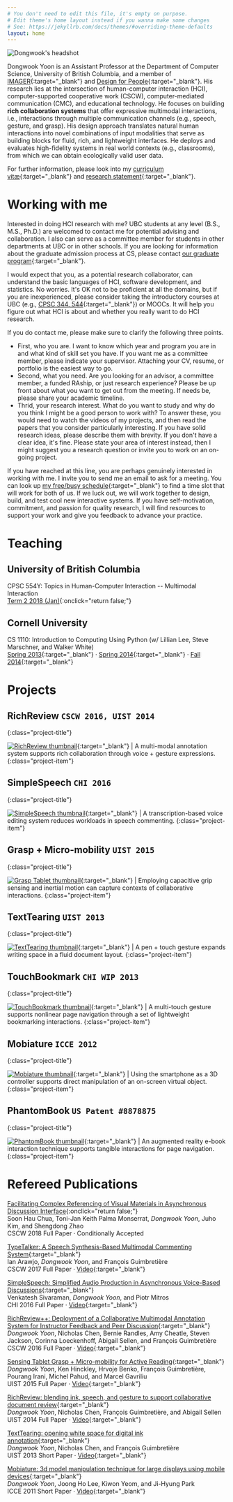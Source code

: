 ```yaml
---
# You don't need to edit this file, it's empty on purpose.
# Edit theme's home layout instead if you wanna make some changes
# See: https://jekyllrb.com/docs/themes/#overriding-theme-defaults
layout: home
---
```


<div id="about"></div>

![Dongwook's headshot](/files/profile.jpg)

Dongwook Yoon is an Assistant Professor at the Department of Computer Science, University of British Columbia, and a member of [IMAGER](https://www.cs.ubc.ca/nest/imager){:target="_blank"} and [Design for People](http://apsc-hci.sites.olt.ubc.ca/){:target="_blank"}. His research lies at the intersection of human-computer interaction (HCI), computer-supported cooperative work (CSCW), computer-mediated communication (CMC), and educational technology. He focuses on building **rich collaboration systems** that offer expressive multimodal interactions, i.e., interactions through multiple communication channels (e.g., speech, gesture, and grasp). His design approach translates natural human interactions into novel combinations of input modalities that serve as building blocks for fluid, rich, and lightweight interfaces. He deploys and evaluates high-fidelity systems in real world contexts (e.g., classrooms), from which we can obtain ecologically valid user data.

For further information, please look into my [curriculum vitæ][link.cv]{:target="_blank"} and [research statement][link.rs]{:target="_blank"}.

[link.cv]: files/cv.pdf
[link.rs]: files/rs.pdf


# Working with me

Interested in doing HCI research with me? UBC students at any level (B.S., M.S., Ph.D.) are welcomed to contact me for potential advising and collaboration. I also can serve as a committee member for students in other departments at UBC or in other schools. If you are looking for information about the graduate admission process at CS, please contact [our graduate program](https://www.cs.ubc.ca/students/grad/prospective){:target="_blank"}.

I would expect that you, as a potential research collaborator, can understand the basic languages of HCI, software development, and statistics. No worries. It's OK not to be proficient at all the domains, but if you are inexperienced, please consider taking the introductory courses at UBC (e.g., [CPSC 344, 544](https://www.cs.ubc.ca/students/undergrad/courses-deadlines/course-timetable){:target="_blank"}) or MOOCs. It will help you figure out what HCI is about and whether you really want to do HCI research.

If you do contact me, please make sure to clarify the following three points.
* First, who you are. I want to know which year and program you are in and what kind of skill set you have. If you want me as a committee member, please indicate your supervisor. Attaching your CV, resume, or portfolio is the easiest way to go. 
* Second, what you need. Are you looking for an advisor, a committee member, a funded RAship, or just research experience? Please be up front about what you want to get out from the meeting. If needs be, please share your academic timeline.
* Thrid, your research interest. What do you want to study and why do you think I might be a good person to work with? To answer these, you would need to watch the videos of my projects, and then read the papers that you consider particularly interesting. If you have solid research ideas, please describe them with brevity. If you don't have a clear idea, it's fine. Please state your area of interest instead, then I might suggest you a research question or invite you to work on an on-going project.

If you have reached at this line, you are perhaps genuinely interested in working with me. I invite you to send me an email to ask for a meeting. You can look up [my free/busy schedule](/cal){:target="_blank"} to find a time slot that will work for both of us. If we luck out, we will work together to design, build, and test cool new interactive systems. If you have self-motivation, commitment, and passion for quality research, I will find resources to support your work and give you feedback to advance your practice.


# Teaching

## University of British Columbia

CPSC 554Y: Topics in Human-Computer Interaction -- Multimodal Interaction  
[Term 2 2018 (Jan)](){:onclick="return false;"}

## Cornell University

CS 1110: Introduction to Computing Using Python (w/ Lillian Lee, Steve Marschner, and Walker White)  
[Spring 2013](https://www.cs.cornell.edu/courses/cs1110/2013sp/){:target="_blank"}  · 
[Spring 2014](https://www.cs.cornell.edu/courses/cs1110/2014sp/){:target="_blank"}  · 
[Fall 2014](https://www.cs.cornell.edu/courses/cs1110/2014fa/){:target="_blank"} 


# Projects

## RichReview `CSCW 2016, UIST 2014`
{:class="project-title"}

[![RichReview thumbnail](/files/thumbs/richreview.jpg)](https://youtu.be/twSTqxghHNQ){:target="_blank"} | A multi-modal annotation system supports rich collaboration through voice + gesture expressions.
{:class="project-item"}


## SimpleSpeech `CHI 2016`
{:class="project-title"}

[![SimpleSpeech thumbnail](/files/thumbs/simplespeech.jpg)](https://youtu.be/BoUpUY3scvk){:target="_blank"} | A transcription-based voice editing system reduces workloads in speech commenting.
{:class="project-item"}


## Grasp + Micro-mobility `UIST 2015`
{:class="project-title"}

[![Grasp Tablet thumbnail](/files/thumbs/grasptablet.jpg)](https://youtu.be/mTSfoh-M88w){:target="_blank"} | Employing capacitive grip sensing and inertial motion can capture contexts of collaborative interactions.
{:class="project-item"}


## TextTearing `UIST 2013`
{:class="project-title"}

[![TextTearing thumbnail](/files/thumbs/texttearing.jpg)](https://youtu.be/LSkR5-Cq4Dc){:target="_blank"} | A pen + touch gesture expands writing space in a fluid document layout.
{:class="project-item"}


## TouchBookmark `CHI WIP 2013`
{:class="project-title"}

[![TouchBookmark thumbnail](/files/thumbs/touchbookmark.jpg)](https://youtu.be/_4nII6Ah0Cg){:target="_blank"} | A multi-touch gesture supports nonlinear page navigation through a set of lightweight bookmarking interactions.
{:class="project-item"}


## Mobiature `ICCE 2012`
{:class="project-title"}

[![Mobiature thumbnail](/files/thumbs/mobiature.jpg)](https://youtu.be/BSbDmBLxKzE){:target="_blank"} | Using the smartphone as a 3D controller supports direct manipulation of an on-screen virtual object.
{:class="project-item"}


## PhantomBook `US Patent #8878875`
{:class="project-title"}

[![PhantomBook thumbnail](/files/thumbs/phantombook.jpg)](https://youtu.be/4KY40gAmeqA){:target="_blank"} | An augmented reality e-book interaction technique supports tangible interactions for page navigation.
{:class="project-item"}



# Refereed Publications

[Facilitating Complex Referencing of Visual Materials in Asynchronous Discussion Interface](/#){:onclick="return false;"}  
Soon Hau Chua, Toni-Jan Keith Palma Monserrat, *Dongwook Yoon*, Juho Kim, and Shengdong Zhao  
CSCW 2018 Full Paper · Conditionally Accepted

[TypeTalker: A Speech Synthesis-Based Multimodal Commenting System](/files/papers/cscw2017-typetalker.pdf){:target="_blank"}  
Ian Arawjo, *Dongwook Yoon*, and François Guimbretière  
CSCW 2017 Full Paper · [Video](https://www.youtube.com/watch?v=jKW6uQ2LIis&feature=youtu.be){:target="_blank"} 

[SimpleSpeech: Simplified Audio Production in Asynchronous Voice-Based Discussions](/files/papers/chi2016-simplespeech.pdf){:target="_blank"}  
Venkatesh Sivaraman, *Dongwook Yoon*, and Piotr Mitros  
CHI 2016 Full Paper · [Video](https://www.youtube.com/watch?v=BoUpUY3scvk&feature=youtu.be){:target="_blank"} 

[RichReview++: Deployment of a Collaborative Multimodal Annotation System for Instructor Feedback and Peer Discussion](/files/papers/cscw2016-richreviewpp.pdf){:target="_blank"}  
*Dongwook Yoon*, Nicholas Chen, Bernie Randles, Amy Cheatle, Steven Jackson, Corinna Loeckenhoff, Abigail Sellen, and François Guimbretière  
CSCW 2016 Full Paper · [Video](https://www.youtube.com/watch?v=xUeda4S2NLA&feature=youtu.be){:target="_blank"}

[Sensing Tablet Grasp + Micro-mobility for Active Reading](/files/papers/uist2015-grasptablet.pdf){:target="_blank"}  
*Dongwook Yoon*, Ken Hinckley, Hrvoje Benko, François Guimbretière, Pourang Irani, Michel Pahud, and Marcel Gavriliu  
UIST 2015 Full Paper · [Video](https://www.youtube.com/watch?v=mTSfoh-M88w){:target="_blank"}

[RichReview: blending ink, speech, and gesture to support collaborative document review](/files/papers/uist2014-richreview.pdf){:target="_blank"}  
*Dongwook Yoon*, Nicholas Chen, François Guimbretière, and Abigail Sellen  
UIST 2014 Full Paper · [Video](https://www.youtube.com/watch?v=twSTqxghHNQ){:target="_blank"}

[TextTearing: opening white space for digital ink annotation](/files/papers/uist2013-texttearing.pdf){:target="_blank"}  
*Dongwook Yoon*, Nicholas Chen, and François Guimbretière  
UIST 2013 Short Paper · [Video](https://www.youtube.com/watch?v=LSkR5-Cq4Dc){:target="_blank"}

[Mobiature: 3d model manipulation technique for large displays using mobile devices](/files/papers/icce2012-mobiature.pdf){:target="_blank"}  
*Dongwook Yoon*, Joong Ho Lee, Kiwon Yeom, and Ji-Hyung Park  
ICCE 2011 Short Paper · [Video](https://www.youtube.com/watch?v=BSbDmBLxKzE){:target="_blank"}